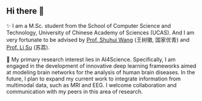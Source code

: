 ## Hi there 👋

✨ I am a M.Sc. student from the School of Computer Science and Technology, University of Chinese Academy of Sciences (UCAS). And I am very fortunate to be advised by [Prof. Shuhui Wang](https://people.ucas.edu.cn/~wangshuhui) (王树徽, 国家优青) and [Prof. Li Su](https://people.ucas.ac.cn/~suli) (苏荔). 

🔭 My primary research interest lies in AI4Science. Specifically, I am engaged in the development of innovative deep learning frameworks aimed at modeling brain networks for the analysis of human brain diseases. In the future, I plan to expand my current work to integrate information from multimodal data, such as MRI and EEG. I welcome collaboration and communication with my peers in this area of research.

<!--
**wudi2001/wudi2001** is a ✨ _special_ ✨ repository because its `README.md` (this file) appears on your GitHub profile.

Here are some ideas to get you started:

- 🔭 I’m currently working on ...
- 🌱 I’m currently learning ...
- 👯 I’m looking to collaborate on ...
- 🤔 I’m looking for help with ...
- 💬 Ask me about ...
- 📫 How to reach me: ...
- 😄 Pronouns: ...
- ⚡ Fun fact: ...
-->
